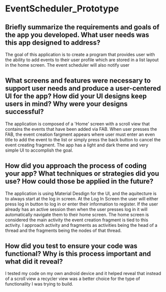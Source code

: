 # EventScheduler_Prototype
## Briefly summarize the requirements and goals of the app you developed. What user needs was this app designed to address?
The goal of this application is to create a program that provides user with the ability to add events to their user profile which are stored in a list layout in the home screen. The event scheduler will also notify user

## What screens and features were necessary to support user needs and produce a user-centered UI for the app? How did your UI designs keep users in mind? Why were your designs successful?
The application is composed of a 'Home' screen with a scroll view that contains the events that have been added via FAB. When user presses the FAB, the event creation fargment appears where user must enter an even title to add the event to the list or simply press the back button to cancel the event creating fragment. The app has a light and dark theme and very simple UI to accomplish the goal. 
## How did you approach the process of coding your app? What techniques or strategies did you use? How could those be applied in the future?
The application is using Material Desdign for the UI, and the aquitecture is to always start at the log in screen. At the Log In Screen the user will either press log in button to log in or enter their information to register. If the user already has an active session then when the user presses log in it will automatically navigate them to their home screen. The home screen is considered the main activity the event creation fragment is tied to this activity. I approach activity and fragments as activities being the head of a thread and the fragments being the nodes of that thread.
## How did you test to ensure your code was functional? Why is this process important and what did it reveal?
I tested my code on my own android device and it helped reveal that instead of a scroll view a recycler view was a better choice for the type of functionality I was trying to build.
